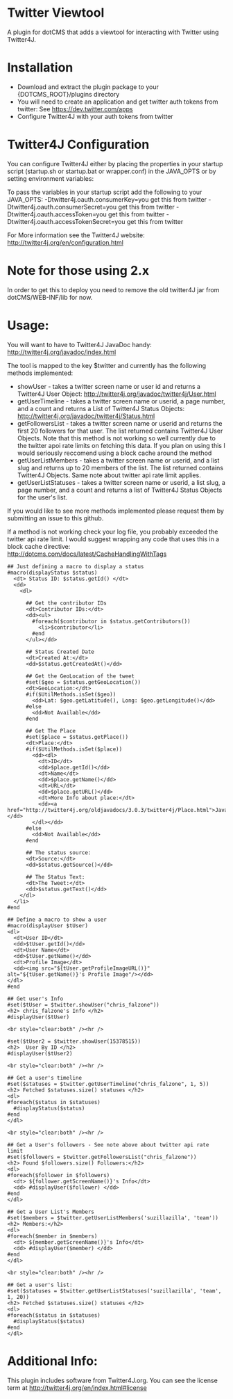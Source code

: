 Twitter Viewtool
=================================================
A plugin for dotCMS that adds a viewtool for interacting with Twitter using Twitter4J.

Installation
==================================
* Download and extract the plugin package to your {DOTCMS_ROOT}/plugins directory
* You will need to create an application and get twitter auth tokens from twitter:  See https://dev.twitter.com/apps
* Configure Twitter4J with your auth tokens from twitter

Twitter4J Configuration
===================================
You can configure Twitter4J either by placing the properties in your startup script (startup.sh or startup.bat or wrapper.conf) in the JAVA_OPTS or by setting environment variables:

To pass the variables in your startup script add the following to your JAVA_OPTS:
  -Dtwitter4j.oauth.consumerKey=you get this from twitter
  -Dtwitter4j.oauth.consumerSecret=you get this from twitter
  -Dtwitter4j.oauth.accessToken=you get this from twitter
  -Dtwitter4j.oauth.accessTokenSecret=you get this from twitter
  
For More information see the Twitter4J website:  http://twitter4j.org/en/configuration.html

Note for those using 2.x
==================================
In order to get this to deploy you need to remove the old twitter4J jar from dotCMS/WEB-INF/lib for now.

Usage:
======
You will want to have to Twitter4J JavaDoc handy:  http://twitter4j.org/javadoc/index.html

The tool is mapped to the key $twitter and currently has the following methods implemented:
* showUser - takes a twitter screen name or user id and returns a Twitter4J User Object:  http://twitter4j.org/javadoc/twitter4j/User.html
* getUserTimeline - takes a twitter screen name or userid, a page number, and a count and returns a List of Twitter4J Status Objects:  http://twitter4j.org/javadoc/twitter4j/Status.html
* getFollowersList - takes a twitter screen name or userid and returns the first 20 followers for that user.  The list returned contains Twitter4J User Objects.  Note that this method is not working so well currently due to the twitter apoi rate limits on fetching this data.  If you plan on using this I would seriously reccomend using a block cache around the method
* getUserListMembers - takes a twitter screen name or userid, and a list slug and returns up to 20 members of the list.  The list returned contains Twitter4J Objects.  Same note about twitter api rate limit applies.
* getUserListStatuses - takes a twitter screen name or userid, a list slug, a page number, and a count and returns a list of Twitter4J Status Objects for the user's list.

If you would like to see more methods implemented please request them by submitting an issue to this github.

If a method is not working check your log file, you probably exceeded the twitter api rate limit.  I would suggest wrapping any code that uses this in a block cache directive:  http://dotcms.com/docs/latest/CacheHandlingWithTags

```velocity
## Just defining a macro to display a status
#macro(displayStatus $status)
  <dt> Status ID: $status.getId() </dt>
  <dd>
    <dl>
      
      ## Get the contributor IDs
      <dt>Contributor IDs:</dt>
      <dd><ul>
        #foreach($contributor in $status.getContributors())
          <li>$contributor</li>
        #end
      </ul></dd>
      
      ## Status Created Date
      <dt>Created At:</dt>
      <dd>$status.getCreatedAt()</dd>
      
      ## Get the GeoLocation of the tweet
      #set($geo = $status.getGeoLocation())
      <dt>GeoLocation:</dt>
      #if($UtilMethods.isSet($geo))
        <dd>Lat: $geo.getLatitude(), Long: $geo.getLongitude()</dd>
      #else
        <dd>Not Available</dd>
      #end
      
      ## Get The Place
      #set($place = $status.getPlace())
      <dt>Place:</dt>
      #if($UtilMethods.isSet($place))
        <dd><dl>
          <dt>ID</dt>
          <dd>$place.getId()</dd>
          <dt>Name</dt>
          <dd>$place.getName()</dd>
          <dt>URL</dt>
          <dd>$place.getURL()</dd>
          <dt>More Info about place:</dt>
          <dd><a href="http://twitter4j.org/oldjavadocs/3.0.3/twitter4j/Place.html">JavaDoc</a></dd>
        </dl></dd>
      #else
        <dd>Not Available</dd>
      #end
      
      ## The status source:
      <dt>Source:</dt>
      <dd>$status.getSource()</dd>
      
      ## The Status Text:
      <dt>The Tweet:</dt>
      <dd>$status.getText()</dd>
    </dl>
  </li>
#end

## Define a macro to show a user
#macro(displayUser $tUser)
<dl>
  <dt>User ID</dt>
  <dd>$tUser.getId()</dd>
  <dt>User Name</dt>
  <dd>$tUser.getName()</dd>
  <dt>Profile Image</dt>
  <dd><img src="${tUser.getProfileImageURL()}" alt="${tUser.getName()}'s Profile Image"/></dd>
</dl>
#end

## Get user's Info
#set($tUser = $twitter.showUser("chris_falzone"))
<h2> chris_falzone's Info </h2>
#displayUser($tUser)

<br style="clear:both" /><hr />

#set($tUser2 = $twitter.showUser(15378515))
<h2>  User By ID </h2>
#displayUser($tUser2)

<br style="clear:both" /><hr />

## Get a user's timeline
#set($statuses = $twitter.getUserTimeline("chris_falzone", 1, 5))
<h2> Fetched $statuses.size() statuses </h2>
<dl>
#foreach($status in $statuses)
  #displayStatus($status)
#end
</dl>

<br style="clear:both" /><hr />

## Get a User's followers - See note above about twitter api rate limit 
#set($followers = $twitter.getFollowersList("chris_falzone"))
<h2> Found $followers.size() Followers:</h2>
<dl>
#foreach($follower in $followers)
  <dt> ${follower.getScreenName()}'s Info</dt>
  <dd> #displayUser($follower) </dd>
#end
</dl>

## Get a User List's Members
#set($members = $twitter.getUserListMembers('suzillazilla', 'team'))
<h2> Members:</h2>
<dl>
#foreach($member in $members)
  <dt> ${member.getScreenName()}'s Info</dt>
  <dd> #displayUser($member) </dd>
#end
</dl>

<br style="clear:both" /><hr />

## Get a user's list:
#set($statuses = $twitter.getUserListStatuses('suzillazilla', 'team', 1, 20))
<h2> Fetched $statuses.size() statuses </h2>
<dl>
#foreach($status in $statuses)
  #displayStatus($status)
#end
</dl>
```

Additional Info:
====================================
This plugin includes software from Twitter4J.org.  You can see the license term at http://twitter4j.org/en/index.html#license
